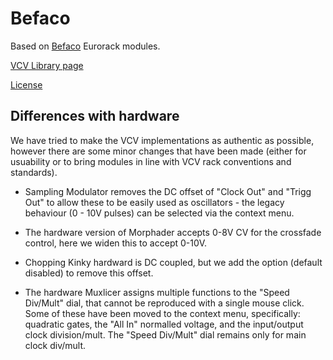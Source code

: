 # Befaco

Based on [Befaco](http://www.befaco.org/) Eurorack modules.

[VCV Library page](https://library.vcvrack.com/Befaco)

[License](LICENSE.md)


## Differences with hardware

We have tried to make the VCV implementations as authentic as possible, however there are some minor changes that have been made (either for usuability or to bring modules in line with VCV rack conventions and standards).

* Sampling Modulator removes the DC offset of "Clock Out" and "Trigg Out" to allow these to be easily used as oscillators - the legacy behaviour (0 - 10V pulses) can be selected via the context menu.

* The hardware version of Morphader accepts 0-8V CV for the crossfade control, here we widen this to accept 0-10V.

* Chopping Kinky hardward is DC coupled, but we add the option (default disabled) to remove this offset.

* The hardware Muxlicer assigns multiple functions to the "Speed Div/Mult" dial, that cannot be reproduced with a single mouse click. Some of these have been moved to the context menu, specifically: quadratic gates, the "All In" normalled voltage, and the input/output clock division/mult. The "Speed Div/Mult" dial remains only for main clock div/mult.